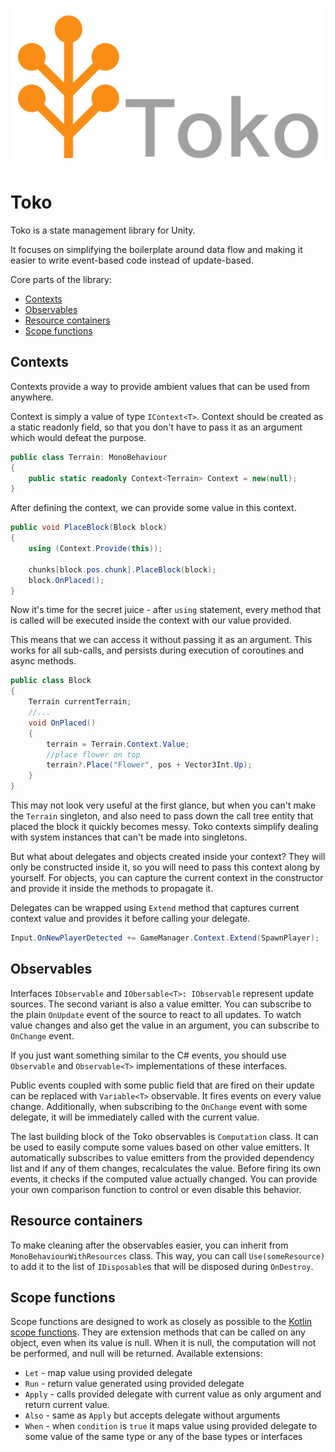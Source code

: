 ﻿![Toko Logo](Assets~/TokoWide512x1024.png)
# Toko

Toko is a state management library for Unity.

It focuses on simplifying the boilerplate around data flow
and making it easier to write event-based code instead of update-based.

Core parts of the library:

- [Contexts](#contexts)
- [Observables](#observables)
- [Resource containers](#resource-containers)
- [Scope functions](#scope-functions)

## Contexts

Contexts provide a way to provide ambient values that can be used from anywhere.

Context is simply a value of type `IContext<T>`.
Context should be created as a static readonly field, so that you don't have to pass it as an argument which would defeat the purpose.

```csharp
public class Terrain: MonoBehaviour
{
    public static readonly Context<Terrain> Context = new(null);
}
```

After defining the context, we can provide some value in this context.

```csharp
public void PlaceBlock(Block block) 
{
    using (Context.Provide(this));
    
    chunks[block.pos.chunk].PlaceBlock(block);
    block.OnPlaced();
}
```

Now it's time for the secret juice - after `using` statement,
every method that is called will be executed inside the context with our value provided.

This means that we can access it without passing it as an argument.
This works for all sub-calls, and persists during execution of coroutines and async methods.

```csharp
public class Block
{
    Terrain currentTerrain;
    //...
    void OnPlaced() 
    {
        terrain = Terrain.Context.Value;
        //place flower on top
        terrain?.Place("Flower", pos + Vector3Int.Up);
    }
}
```

This may not look very useful at the first glance,
but when you can't make the `Terrain` singleton, and also need to pass down the call tree entity that placed the block it quickly becomes messy.
Toko contexts simplify dealing with system instances that can't be made into singletons.

But what about delegates and objects created inside your context?
They will only be constructed inside it, so you will need to pass this context along by yourself.
For objects, you can capture the current context in the constructor and provide it inside the methods to propagate it.

Delegates can be wrapped using `Extend` method that captures current context value and provides it before calling your delegate.

```csharp
Input.OnNewPlayerDetected += GameManager.Context.Extend(SpawnPlayer);
```

## Observables

Interfaces `IObservable` and `IObersable<T>: IObservable` represent update sources.
The second variant is also a value emitter.
You can subscribe to the plain `OnUpdate` event of the source to react to all updates.
To watch value changes and also get the value in an argument, you can subscribe to `OnChange` event.

If you just want something similar to the C# events, you should use `Observable` and `Observable<T>` implementations of these interfaces.

Public events coupled with some public field that are fired on their update can be replaced with `Variable<T>` observable.
It fires events on every value change.
Additionally, when subscribing to the `OnChange` event with some delegate, it will be immediately called with the current value.

The last building block of the Toko observables is `Computation` class.
It can be used to easily compute some values based on other value emitters.
It automatically subscribes to value emitters from the provided dependency list and if any of them changes, recalculates the value.
Before firing its own events, it checks if the computed value actually changed.
You can provide your own comparison function to control or even disable this behavior.

## Resource containers

To make cleaning after the observables easier, you can inherit from `MonoBehaviourWithResources` class.
This way, you can call `Use(someResource)` to add it to the list of `IDisposable`s that will be disposed during `OnDestroy`.

## Scope functions

Scope functions are designed to work as closely as possible to the [Kotlin scope functions](https://kotlinlang.org/docs/scope-functions.html).
They are extension methods that can be called on any object, even when its value is null.
When it is null, the computation will not be performed, and null will be returned.
Available extensions:

- `Let` - map value using provided delegate
- `Run` - return value generated using provided delegate
- `Apply` - calls provided delegate with current value as only argument and return current value.
- `Also` - same as `Apply` but accepts delegate without arguments
- `When` - when `condition` is `true` it maps value using provided delegate to some value of the same type or any of the base types or interfaces